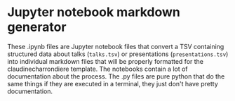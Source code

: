 # Jupyter notebook markdown generator

These .ipynb files are Jupyter notebook files that convert a TSV containing structured data about talks (`talks.tsv`) or presentations (`presentations.tsv`) into individual markdown files that will be properly formatted for the claudinecharrondiere template. The notebooks contain a lot of documentation about the process. The .py files are pure python that do the same things if they are executed in a terminal, they just don't have pretty documentation.




